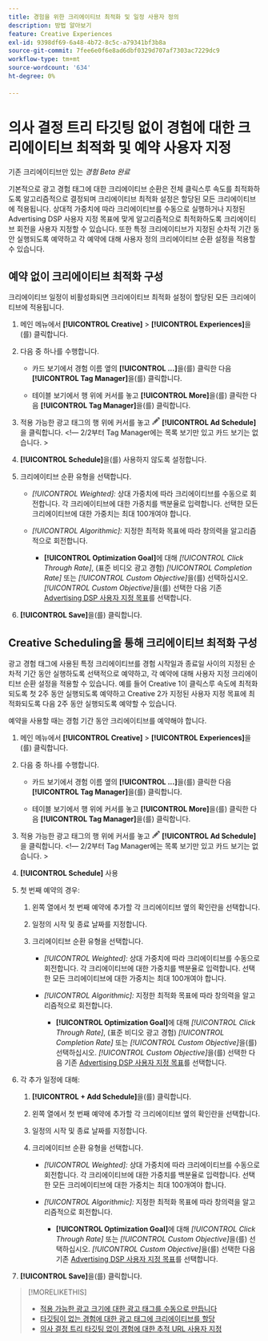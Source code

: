 ```yaml
---
title: 경험을 위한 크리에이티브 최적화 및 일정 사용자 정의
description: 방법 알아보기
feature: Creative Experiences
exl-id: 9398df69-6a48-4b72-8c5c-a79341bf3b8a
source-git-commit: 7fee6e0f6e8ad6dbf0329d707af7303ac7229dc9
workflow-type: tm+mt
source-wordcount: '634'
ht-degree: 0%

---
```


# 의사 결정 트리 타깃팅 없이 경험에 대한 크리에이티브 최적화 및 예약 사용자 지정

기존 크리에이티브만 있는 *경험*
*Beta 완료*

기본적으로 광고 경험 태그에 대한 크리에이티브 순환은 전체 클릭스루 속도를 최적화하도록 알고리즘적으로 결정되며 크리에이티브 최적화 설정은 할당된 모든 크리에이티브에 적용됩니다. 상대적 가중치에 따라 크리에이티브를 수동으로 실행하거나 지정된 Advertising DSP 사용자 지정 목표에 맞게 알고리즘적으로 최적화하도록 크리에이티브 회전을 사용자 지정할 수 있습니다. 또한 특정 크리에이티브가 지정된 순차적 기간 동안 실행되도록 예약하고 각 예약에 대해 사용자 정의 크리에이티브 순환 설정을 적용할 수 있습니다.

## 예약 없이 크리에이티브 최적화 구성

크리에이티브 일정이 비활성화되면 크리에이티브 최적화 설정이 할당된 모든 크리에이티브에 적용됩니다.

1. 메인 메뉴에서 **[!UICONTROL Creative]** > **[!UICONTROL Experiences]**&#x200B;을(를) 클릭합니다.

1. 다음 중 하나를 수행합니다.

   * 카드 보기에서 경험 이름 옆의 **[!UICONTROL ...]**&#x200B;을(를) 클릭한 다음 **[!UICONTROL Tag Manager]**&#x200B;을(를) 클릭합니다.

   * 테이블 보기에서 행 위에 커서를 놓고 **[!UICONTROL More]**&#x200B;을(를) 클릭한 다음 **[!UICONTROL Tag Manager]**&#x200B;을(를) 클릭합니다.

1. 적용 가능한 광고 태그의 행 위에 커서를 놓고 ![광고 일정](/help/creative/assets/edit-gray.png "추적 URL 편집") **[!UICONTROL Ad Schedule]**&#x200B;을 클릭합니다. <!-- For targeted experiences, this is "Edit Schedules" -->&lt;!— 2/2부터 Tag Manager에는 목록 보기만 있고 카드 보기는 없습니다. >

1. **[!UICONTROL Schedule]**&#x200B;을(를) 사용하지 않도록 설정합니다.

1. 크리에이티브 순환 유형을 선택합니다.

   * *[!UICONTROL Weighted]:* 상대 가중치에 따라 크리에이티브를 수동으로 회전합니다. 각 크리에이티브에 대한 가중치를 백분율로 입력합니다. 선택한 모든 크리에이티브에 대한 가중치는 최대 100개여야 합니다.

   * *[!UICONTROL Algorithmic]:* 지정한 최적화 목표에 따라 창의력을 알고리즘적으로 회전합니다.

      * **[!UICONTROL Optimization Goal]**&#x200B;에 대해 *[!UICONTROL Click Through Rate]*, (표준 비디오 광고 경험) *[!UICONTROL Completion Rate]* 또는 *[!UICONTROL Custom Objective]*&#x200B;을(를) 선택하십시오.  *[!UICONTROL Custom Objective]*&#x200B;을(를) 선택한 다음 기존 [Advertising DSP 사용자 지정 목표](/help/dsp/optimization/custom-goal.md)를 선택합니다.<!-- Verify -->

1. **[!UICONTROL Save]**&#x200B;을(를) 클릭합니다.

## Creative Scheduling을 통해 크리에이티브 최적화 구성

광고 경험 태그에 사용된 특정 크리에이티브를 경험 시작일과 종료일 사이의 지정된 순차적 기간 동안 실행하도록 선택적으로 예약하고, 각 예약에 대해 사용자 지정 크리에이티브 순환 설정을 적용할 수 있습니다. 예를 들어 Creative 1이 클릭스루 속도에 최적화되도록 첫 2주 동안 실행되도록 예약하고 Creative 2가 지정된 사용자 지정 목표에 최적화되도록 다음 2주 동안 실행되도록 예약할 수 있습니다.

예약을 사용할 때는 경험 기간 동안 크리에이티브를 예약해야 합니다.

1. 메인 메뉴에서 **[!UICONTROL Creative]** > **[!UICONTROL Experiences]**&#x200B;을(를) 클릭합니다.

1. 다음 중 하나를 수행합니다.

   * 카드 보기에서 경험 이름 옆의 **[!UICONTROL ...]**&#x200B;을(를) 클릭한 다음 **[!UICONTROL Tag Manager]**&#x200B;을(를) 클릭합니다.

   * 테이블 보기에서 행 위에 커서를 놓고 **[!UICONTROL More]**&#x200B;을(를) 클릭한 다음 **[!UICONTROL Tag Manager]**&#x200B;을(를) 클릭합니다.

1. 적용 가능한 광고 태그의 행 위에 커서를 놓고 ![광고 일정](/help/creative/assets/edit-gray.png "추적 URL 편집") **[!UICONTROL Ad Schedule]**&#x200B;을 클릭합니다. <!-- For targeted experiences, this is "Edit Schedules" -->&lt;!— 2/2부터 Tag Manager에는 목록 보기만 있고 카드 보기는 없습니다. >

1. **[!UICONTROL Schedule]** 사용

1. 첫 번째 예약의 경우:

   1. 왼쪽 열에서 첫 번째 예약에 추가할 각 크리에이티브 옆의 확인란을 선택합니다.

   1. 일정의 시작 및 종료 날짜를 지정합니다.

   1. 크리에이티브 순환 유형을 선택합니다.

      * *[!UICONTROL Weighted]:* 상대 가중치에 따라 크리에이티브를 수동으로 회전합니다. 각 크리에이티브에 대한 가중치를 백분율로 입력합니다. 선택한 모든 크리에이티브에 대한 가중치는 최대 100개여야 합니다.

      * *[!UICONTROL Algorithmic]:* 지정한 최적화 목표에 따라 창의력을 알고리즘적으로 회전합니다.

         * **[!UICONTROL Optimization Goal]**&#x200B;에 대해 *[!UICONTROL Click Through Rate]*, (표준 비디오 광고 경험) *[!UICONTROL Completion Rate]* 또는 *[!UICONTROL Custom Objective]*&#x200B;을(를) 선택하십시오.  *[!UICONTROL Custom Objective]*&#x200B;을(를) 선택한 다음 기존 [Advertising DSP 사용자 지정 목표](/help/dsp/optimization/custom-goal.md)를 선택합니다.<!-- Verify -->

1. 각 추가 일정에 대해:

   1. **[!UICONTROL + Add Schedule]**&#x200B;을(를) 클릭합니다.

   1. 왼쪽 열에서 첫 번째 예약에 추가할 각 크리에이티브 옆의 확인란을 선택합니다.

   1. 일정의 시작 및 종료 날짜를 지정합니다.

   1. 크리에이티브 순환 유형을 선택합니다.

      * *[!UICONTROL Weighted]:* 상대 가중치에 따라 크리에이티브를 수동으로 회전합니다. 각 크리에이티브에 대한 가중치를 백분율로 입력합니다. 선택한 모든 크리에이티브에 대한 가중치는 최대 100개여야 합니다.

      * *[!UICONTROL Algorithmic]:* 지정한 최적화 목표에 따라 창의력을 알고리즘적으로 회전합니다.

         * **[!UICONTROL Optimization Goal]**&#x200B;에 대해 *[!UICONTROL Click Through Rate]* 또는 *[!UICONTROL Custom Objective]*&#x200B;을(를) 선택하십시오.  *[!UICONTROL Custom Objective]*&#x200B;을(를) 선택한 다음 기존 [Advertising DSP 사용자 지정 목표](/help/dsp/optimization/custom-goal.md)를 선택합니다.<!-- Verify -->

1. **[!UICONTROL Save]**&#x200B;을(를) 클릭합니다.

>[!MORELIKETHIS]
>
>* [적용 가능한 광고 크기에 대한 광고 태그를 수동으로 만듭니다](/help/creative/experiences/experience-tag-create-manually.md)
>* [타깃팅이 없는 경험에 대한 광고 태그에 크리에이티브를 할당](experience-tag-assign-creatives.md)
>* [의사 결정 트리 타깃팅 없이 경험에 대한 추적 URL 사용자 지정](experience-tracking-urls-no-targeting.md)
